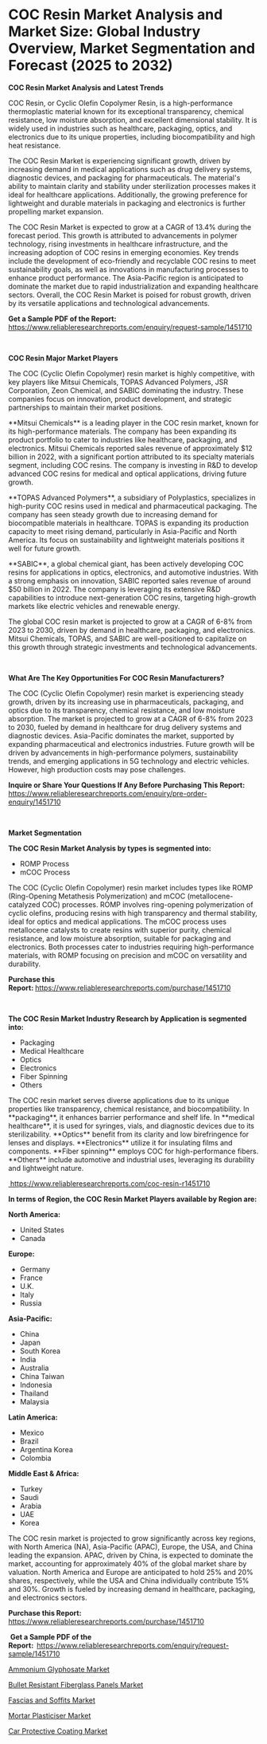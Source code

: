 <p><h1>COC Resin Market Analysis and Market Size: Global Industry Overview, Market Segmentation and Forecast (2025 to 2032)</h1></p><p><strong>COC Resin Market Analysis and Latest Trends</strong></p>
<p><p>COC Resin, or Cyclic Olefin Copolymer Resin, is a high-performance thermoplastic material known for its exceptional transparency, chemical resistance, low moisture absorption, and excellent dimensional stability. It is widely used in industries such as healthcare, packaging, optics, and electronics due to its unique properties, including biocompatibility and high heat resistance.</p><p>The COC Resin Market is experiencing significant growth, driven by increasing demand in medical applications such as drug delivery systems, diagnostic devices, and packaging for pharmaceuticals. The material's ability to maintain clarity and stability under sterilization processes makes it ideal for healthcare applications. Additionally, the growing preference for lightweight and durable materials in packaging and electronics is further propelling market expansion.</p><p>The COC Resin Market is expected to grow at a CAGR of 13.4% during the forecast period. This growth is attributed to advancements in polymer technology, rising investments in healthcare infrastructure, and the increasing adoption of COC resins in emerging economies. Key trends include the development of eco-friendly and recyclable COC resins to meet sustainability goals, as well as innovations in manufacturing processes to enhance product performance. The Asia-Pacific region is anticipated to dominate the market due to rapid industrialization and expanding healthcare sectors. Overall, the COC Resin Market is poised for robust growth, driven by its versatile applications and technological advancements.</p></p>
<p><strong>Get a Sample PDF of the Report:&nbsp;</strong> <a href="https://www.reliableresearchreports.com/enquiry/request-sample/1451710?utm_campaign=123&utm_medium=2&utm_source=Github&utm_content=ia&utm_term=26012025&utm_id=coc-resin">https://www.reliableresearchreports.com/enquiry/request-sample/1451710</a></p>
<p>&nbsp;</p>
<p><strong>COC Resin Major Market Players</strong></p>
<p><p>The COC (Cyclic Olefin Copolymer) resin market is highly competitive, with key players like Mitsui Chemicals, TOPAS Advanced Polymers, JSR Corporation, Zeon Chemical, and SABIC dominating the industry. These companies focus on innovation, product development, and strategic partnerships to maintain their market positions.</p><p>**Mitsui Chemicals** is a leading player in the COC resin market, known for its high-performance materials. The company has been expanding its product portfolio to cater to industries like healthcare, packaging, and electronics. Mitsui Chemicals reported sales revenue of approximately $12 billion in 2022, with a significant portion attributed to its specialty materials segment, including COC resins. The company is investing in R&D to develop advanced COC resins for medical and optical applications, driving future growth.</p><p>**TOPAS Advanced Polymers**, a subsidiary of Polyplastics, specializes in high-purity COC resins used in medical and pharmaceutical packaging. The company has seen steady growth due to increasing demand for biocompatible materials in healthcare. TOPAS is expanding its production capacity to meet rising demand, particularly in Asia-Pacific and North America. Its focus on sustainability and lightweight materials positions it well for future growth.</p><p>**SABIC**, a global chemical giant, has been actively developing COC resins for applications in optics, electronics, and automotive industries. With a strong emphasis on innovation, SABIC reported sales revenue of around $50 billion in 2022. The company is leveraging its extensive R&D capabilities to introduce next-generation COC resins, targeting high-growth markets like electric vehicles and renewable energy.</p><p>The global COC resin market is projected to grow at a CAGR of 6-8% from 2023 to 2030, driven by demand in healthcare, packaging, and electronics. Mitsui Chemicals, TOPAS, and SABIC are well-positioned to capitalize on this growth through strategic investments and technological advancements.</p></p>
<p>&nbsp;</p>
<p><strong>What Are The Key Opportunities For COC Resin Manufacturers?</strong></p>
<p><p>The COC (Cyclic Olefin Copolymer) resin market is experiencing steady growth, driven by its increasing use in pharmaceuticals, packaging, and optics due to its transparency, chemical resistance, and low moisture absorption. The market is projected to grow at a CAGR of 6-8% from 2023 to 2030, fueled by demand in healthcare for drug delivery systems and diagnostic devices. Asia-Pacific dominates the market, supported by expanding pharmaceutical and electronics industries. Future growth will be driven by advancements in high-performance polymers, sustainability trends, and emerging applications in 5G technology and electric vehicles. However, high production costs may pose challenges.</p></p>
<p><strong>Inquire or Share Your Questions If Any Before Purchasing This Report:</strong> <a href="https://www.reliableresearchreports.com/enquiry/pre-order-enquiry/1451710?utm_campaign=123&utm_medium=2&utm_source=Github&utm_content=ia&utm_term=26012025&utm_id=coc-resin">https://www.reliableresearchreports.com/enquiry/pre-order-enquiry/1451710</a></p>
<p>&nbsp;</p>
<p><strong>Market Segmentation</strong></p>
<p><strong>The COC Resin Market Analysis by types is segmented into:</strong></p>
<p><ul><li>ROMP Process</li><li>mCOC Process</li></ul></p>
<p><p>The COC (Cyclic Olefin Copolymer) resin market includes types like ROMP (Ring-Opening Metathesis Polymerization) and mCOC (metallocene-catalyzed COC) processes. ROMP involves ring-opening polymerization of cyclic olefins, producing resins with high transparency and thermal stability, ideal for optics and medical applications. The mCOC process uses metallocene catalysts to create resins with superior purity, chemical resistance, and low moisture absorption, suitable for packaging and electronics. Both processes cater to industries requiring high-performance materials, with ROMP focusing on precision and mCOC on versatility and durability.</p></p>
<p><strong>Purchase this Report:&nbsp;</strong><a href="https://www.reliableresearchreports.com/purchase/1451710?utm_campaign=123&utm_medium=2&utm_source=Github&utm_content=ia&utm_term=26012025&utm_id=coc-resin">https://www.reliableresearchreports.com/purchase/1451710</a></p>
<p>&nbsp;</p>
<p><strong>The COC Resin Market Industry Research by Application is segmented into:</strong></p>
<p><ul><li>Packaging</li><li>Medical Healthcare</li><li>Optics</li><li>Electronics</li><li>Fiber Spinning</li><li>Others</li></ul></p>
<p><p>The COC resin market serves diverse applications due to its unique properties like transparency, chemical resistance, and biocompatibility. In **packaging**, it enhances barrier performance and shelf life. In **medical healthcare**, it is used for syringes, vials, and diagnostic devices due to its sterilizability. **Optics** benefit from its clarity and low birefringence for lenses and displays. **Electronics** utilize it for insulating films and components. **Fiber spinning** employs COC for high-performance fibers. **Others** include automotive and industrial uses, leveraging its durability and lightweight nature.</p></p>
<p><a href="https://www.reliableresearchreports.com/coc-resin-r1451710?utm_campaign=123&utm_medium=2&utm_source=Github&utm_content=ia&utm_term=26012025&utm_id=coc-resin">&nbsp;https://www.reliableresearchreports.com/coc-resin-r1451710</a></p>
<p><strong>In terms of Region, the COC Resin Market Players available by Region are:</strong></p>
<p>
    <p> <strong> North America: </strong>
        <ul>
            <li>United States</li>
            <li>Canada</li>
        </ul>
        </p> 
    <p> <strong> Europe: </strong>
        <ul>
            <li>Germany</li>
            <li>France</li>
            <li>U.K.</li>
            <li>Italy</li>
            <li>Russia</li>
        </ul>
        </p> 
    <p> <strong> Asia-Pacific: </strong>
        <ul>
            <li>China</li>
            <li>Japan</li>
            <li>South Korea</li>
            <li>India</li>
            <li>Australia</li>
            <li>China Taiwan</li>
            <li>Indonesia</li>
            <li>Thailand</li>
            <li>Malaysia</li>
        </ul>
        </p> 
    <p> <strong> Latin America: </strong>
        <ul>
            <li>Mexico</li>
            <li>Brazil</li>
            <li>Argentina Korea</li>
            <li>Colombia</li>
        </ul>
        </p> 
    <p> <strong> Middle East & Africa: </strong>
        <ul>
            <li>Turkey</li>
            <li>Saudi</li>
            <li>Arabia</li>
            <li>UAE</li>
            <li>Korea</li>
        </ul>
    </p>
    </p>
<p><p>The COC resin market is projected to grow significantly across key regions, with North America (NA), Asia-Pacific (APAC), Europe, the USA, and China leading the expansion. APAC, driven by China, is expected to dominate the market, accounting for approximately 40% of the global market share by valuation. North America and Europe are anticipated to hold 25% and 20% shares, respectively, while the USA and China individually contribute 15% and 30%. Growth is fueled by increasing demand in healthcare, packaging, and electronics sectors.</p></p>
<p><strong>Purchase this Report: </strong><a href="https://www.reliableresearchreports.com/purchase/1451710?utm_campaign=123&utm_medium=2&utm_source=Github&utm_content=ia&utm_term=26012025&utm_id=coc-resin">https://www.reliableresearchreports.com/purchase/1451710</a></p>
<p>&nbsp;<strong>Get a Sample PDF of the Report:&nbsp;&nbsp;</strong><a href="https://www.reliableresearchreports.com/enquiry/request-sample/1451710?utm_campaign=123&utm_medium=2&utm_source=Github&utm_content=ia&utm_term=26012025&utm_id=coc-resin">https://www.reliableresearchreports.com/enquiry/request-sample/1451710</a></p>
<p><strong></strong></p>
<p><p><a href="https://github.com/dmitriyvo6rog/Market-Research-Report-List-1/blob/main/ammonium-glyphosate-market.md?utm_campaign=123&utm_medium=2&utm_source=Github&utm_content=ia&utm_term=26012025&utm_id=coc-resin">Ammonium Glyphosate Market</a></p><p><a href="https://github.com/risingtrista99259/Market-Research-Report-List-1/blob/main/bullet-resistant-fiberglass-panels-market.md?utm_campaign=123&utm_medium=2&utm_source=Github&utm_content=ia&utm_term=26012025&utm_id=coc-resin">Bullet Resistant Fiberglass Panels Market</a></p><p><a href="https://github.com/hartsockdonnette82/Market-Research-Report-List-1/blob/main/fascias-and-soffits-market.md?utm_campaign=123&utm_medium=2&utm_source=Github&utm_content=ia&utm_term=26012025&utm_id=coc-resin">Fascias and Soffits Market</a></p><p><a href="https://github.com/jawelling7979/Market-Research-Report-List-1/blob/main/mortar-plasticiser-market.md?utm_campaign=123&utm_medium=2&utm_source=Github&utm_content=ia&utm_term=26012025&utm_id=coc-resin">Mortar Plasticiser Market</a></p><p><a href="https://github.com/birnbaumbulah0/Market-Research-Report-List-1/blob/main/car-protective-coating-market.md?utm_campaign=123&utm_medium=2&utm_source=Github&utm_content=ia&utm_term=26012025&utm_id=coc-resin">Car Protective Coating Market</a></p></p>